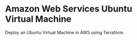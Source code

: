 # Amazon Web Services Ubuntu Virtual Machine

Deploy an Ubuntu Virtual Machine in AWS using Terraform
